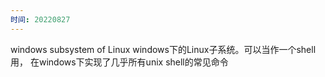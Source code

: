 ```yaml
---
时间: 20220827
---
```

windows subsystem of Linux
windows下的Linux子系统。可以当作一个shell用，
在windows下实现了几乎所有unix shell的常见命令